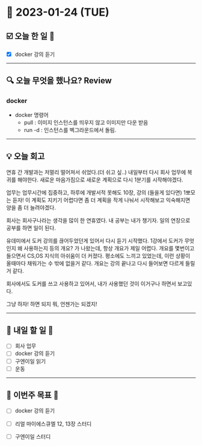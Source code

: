 # 📆 2023-01-24 (TUE)

## ☑️ 오늘 한 일 📑

- [x] docker 강의 듣기

***

## 🔍️ 오늘 무엇을 했나요? Review

### docker
- docker 명령어 
  - pull : 이미지 인스턴스를 띄우지 않고 이미지만 다운 받음 
  - run -d : 인스턴스를 벡그라운드에서 돌림. 

***

## 💡 오늘 회고

연휴 간 개발과는 저멀리 떨어져서 쉬었다.(더 쉬고 싶..) 내일부터 다시 회사 업무에 복귀를 해야한다. 새로운 마음가짐으로 새로운 계획으로 다시 1분기를 시작해야겠다. 

업무는 업무시간에 집중하고, 하루에 개발서적 못해도 10장, 강의 (들을게 있다면) 1뽀모는 듣자! 이 계획도 지키기 어렵다면 좀 더 계획을 작게 나눠서 시작해보고
익숙해지면 양을 좀 더 늘려야겠다. 

회사는 회사구나라는 생각을 많이 한 연휴였다. 내 공부는 내가 챙기자. 일의 연장으로 공부를 하면 일이 된다. 

유데미에서 도커 강의를 끊어두었던게 있어서 다시 듣기 시작했다. 1강에서 도커가 무엇인지 왜 사용하는지 등의 개요? 가 나왔는데, 항상 개요가 제일 어렵다. 
개요를 몇번이고 들으면서 CS,OS 지식의 아쉬움이 더 커졌다. 평소에도 느끼고 있었는데, 이런 상황이 올때마다 채워가는 수 밖에 없을거 같다. 
개요는 강의 끝나고 다시 들어보면 다르게 들릴거 같다. 

회사에서도 도커를 쓰고 사용하고 있어서, 내가 사용했던 것이 이거구나 하면서 보고있다. 

그냥 하자! 하면 되지 뭐, 언젠가는 되겠지! 

***

## 🎯 내일 할 일 🎯
- [ ] 회사 업무 
- [ ] docker 강의 듣기
- [ ] 구엔이일 읽기
- [ ] 운동

***

## 🏁 이번주 목표 🏁
- [ ] docker 강의 듣기 
- [ ] 리얼 마이에스큐엘 12, 13장 스터디
- [ ] 구엔이일 스터디
 